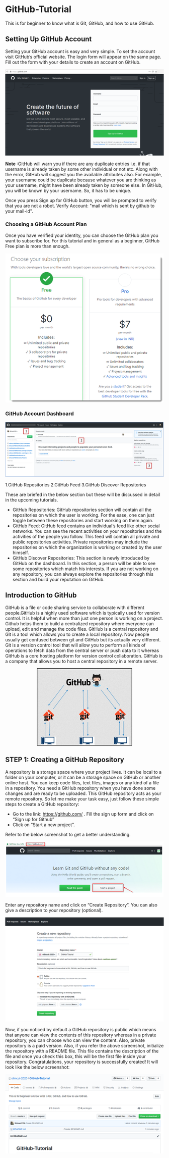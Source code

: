 # GitHub-Tutorial
This is for beginner to know what is Git, GitHub, and how to use GitHub.

## Setting Up GitHub Account
Setting your GitHub account is easy and very simple. To set the account visit GitHub’s official website.
The login form will appear on the same page. Fill out the form with your details to create an account on GitHub.
<p align="center">
  <img src="https://github.com/oilmcut-2020/GitHub-Tutorial/blob/master/images/git1.png">
</p>

**Note** :GitHub will warn you if there are any duplicate entries i.e. if that username is already taken by some other individual
or not etc. Along with the error, GitHub will suggest you the available attributes also. For example, your username could be duplicate because whatever you are thinking as your username, might have been
already taken by someone else. 
In GitHub, you will be known by your username. So, it has to be unique. 

Once you press Sign up for GitHub button, you will be prompted to verify that you are not a robot.
Verify Account: "mail which is sent by github to your mail-id".

### Choosing a GitHub Account Plan
Once you have verified your identity, you can choose the GitHub plan you want to subscribe for.
For this tutorial and in general as a beginner, GitHub Free plan is more than enough.
<p align="center">
  <img src="https://github.com/oilmcut-2020/GitHub-Tutorial/blob/master/images/git3.png">
</p>

### GitHub Account Dashboard
<p align="center">
  <img src="https://github.com/oilmcut-2020/GitHub-Tutorial/blob/master/images/dashboard.png">
</p>

1.GitHub Repositories
2.GitHub Feed
3.GitHub Discover Repositories

These are briefed in the below section but these will be discussed in detail in the upcoming tutorials.
- GitHub Repositories:
GitHub repositories section will contain all the repositories on which the user is working. For the ease, one can just toggle between these repositories and start working on them again.
- GitHub Feed:
GitHub feed contains an individual’s feed like other social networks. You can see the recent activities on your repositories and the activities of the people you follow. This feed will contain all private and public repositories activities. Private repositories may include the repositories on which the organization is working or created by the user himself.
- GitHub Discover Repositories:
This section is newly introduced by GitHub on the dashboard. In this section, a person will be able to see some repositories which match his interests. If you are not working on any repository, you can always explore the repositories through this section and build your reputation on GitHub.

## Introduction to GitHub

GitHub is a file or code sharing service to collaborate with different people.GitHub is a highly used software which is typically used for version control. It is helpful when more than just one person is working on a project. Github helps them to build a centralized repository where everyone can upload, edit and manage the code files.
GitHub is a central repository and Git is a tool which allows you to create a local repository. Now people usually get confused between git and GitHub but its actually very different. Git is a version control tool that will allow you to perform all kinds of operations to fetch data from the central server or push data to it whereas GitHub is a core hosting platform for version control collaboration. GitHub is a company that allows you to host a central repository in a remote server. 
<p align="center">
  <img src="https://github.com/oilmcut-2020/GitHub-Tutorial/blob/master/images/git.png">
</p>

## STEP 1: Creating a GitHub Repository
A repository is a storage space where your project lives. It can be local to a folder on your computer, or it can be a storage space on GitHub  or another online host. You can keep code files, text files, images or any kind of a file in a repository. You need a GitHub repository when you have done some changes and are ready to be uploaded. This GitHub repository acts as your remote repository. So let me make your task easy, just follow these simple steps to create a GitHub repository: 
- Go to the link: https://github.com/ . Fill the sign up form and click on “Sign up for Github” 
- Click on “Start a new project”.

Refer to the below screenshot to get a better understanding.
<p align="center">
  <img src="https://github.com/oilmcut-2020/GitHub-Tutorial/blob/master/images/git5.png">
</p>

Enter any repository name and click on “Create Repository”. You can also give a description to your repository (optional).
<p align="center">
  <img src="https://github.com/oilmcut-2020/GitHub-Tutorial/blob/master/images/newrepo.png">
</p>
Now, if you noticed by default a GitHub repository is public which means that anyone can view the contents of this repository whereas in a private repository, you can choose who can view the content. Also, private repository is a paid version. Also, if you refer the above screenshot, initialize the repository with a README file. This file contains the description of the file and once you check this box, this will be the first file inside your repository.
Congratulations, your repository is successfully created! It will look like the below screenshot:
<p align="center">
  <img src="https://github.com/oilmcut-2020/GitHub-Tutorial/blob/master/images/git6.png">
</p>



